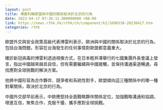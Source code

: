 ```yaml
---
layout: post
title: 博雷利稱歐盟與中國的關係取決於北京的行為
date: 2023-04-17 07:36:11.000000000 +08:00
link: https://news.rthk.hk/rthk/ch/component/k2/1696530-20230417.htm
categories: rthk
---
```


歐盟外交與安全政策高級代表博雷利表示，歐洲與中國的關係取決於北京的行為，包括台海問題，形容在台海發生的任何事情對歐盟都意義重大。

確診新冠病毒的博雷利透過視像方式，在日本輕井澤舉行的七國集團外長會議上發言，指出中國越來越具自信，但有需要繼續與中國接觸，並保持溝通渠道暢通，尋找應對全球挑戰的解決方案。

他將中國形容為合作夥伴、競爭者和系統性對手，歐盟傾向這三種關係中的哪一種對華關係，取決於北京的行為。

中國外交部早前表示，中歐應堅持全面戰略夥伴關係定位，加強戰略溝通和協調，增進互信，聚焦合作，克服干擾，攜手應對全球挑戰。
